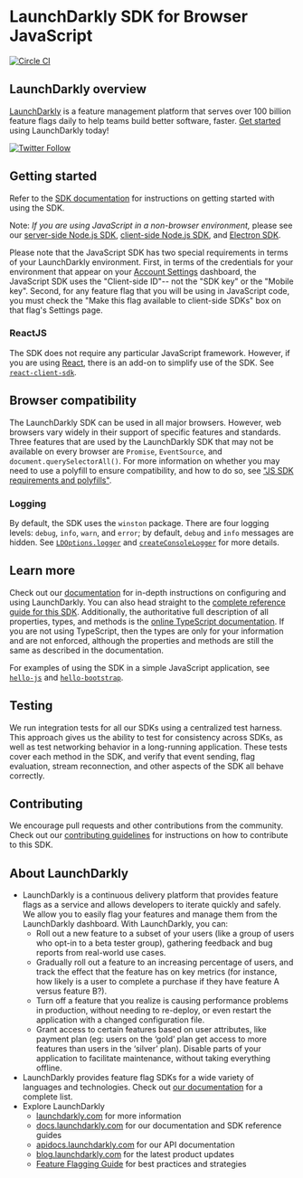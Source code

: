 # LaunchDarkly SDK for Browser JavaScript

[![Circle CI](https://circleci.com/gh/launchdarkly/js-client-sdk/tree/master.svg?style=svg)](https://circleci.com/gh/launchdarkly/js-client-sdk/tree/master)

## LaunchDarkly overview

[LaunchDarkly](https://www.launchdarkly.com) is a feature management platform that serves over 100 billion feature flags daily to help teams build better software, faster. [Get started](https://docs.launchdarkly.com/docs/getting-started) using LaunchDarkly today!

[![Twitter Follow](https://img.shields.io/twitter/follow/launchdarkly.svg?style=social&label=Follow&maxAge=2592000)](https://twitter.com/intent/follow?screen_name=launchdarkly)

## Getting started

Refer to the [SDK documentation](https://docs.launchdarkly.com/docs/js-sdk-reference#section-getting-started) for instructions on getting started with using the SDK.

Note: _If you are using JavaScript in a non-browser environment,_ please see our [server-side Node.js SDK](https://github.com/launchdarkly/node-server-sdk), [client-side Node.js SDK](https://github.com/launchdarkly/node-client-sdk), and [Electron SDK](https://github.com/launchdarkly/electron-client-sdk).

Please note that the JavaScript SDK has two special requirements in terms of your LaunchDarkly environment. First, in terms of the credentials for your environment that appear on your [Account Settings](https://app.launchdarkly.com/settings/projects) dashboard, the JavaScript SDK uses the "Client-side ID"-- not the "SDK key" or the "Mobile key". Second, for any feature flag that you will be using in JavaScript code, you must check the "Make this flag available to client-side SDKs" box on that flag's Settings page.

### ReactJS

The SDK does not require any particular JavaScript framework. However, if you are using [React](https://reactjs.org/), there is an add-on to simplify use of the SDK. See [`react-client-sdk`](https://github.com/launchdarkly/react-client-sdk).

## Browser compatibility

The LaunchDarkly SDK can be used in all major browsers. However, web browsers vary widely in their support of specific features and standards. Three features that are used by the LaunchDarkly SDK that may not be available on every browser are `Promise`, `EventSource`, and `document.querySelectorAll()`. For more information on whether you may need to use a polyfill to ensure compatibility, and how to do so, see ["JS SDK requirements and polyfills"](https://docs.launchdarkly.com/docs/js-sdk-requirements-and-polyfills).

### Logging

By default, the SDK uses the `winston` package. There are four logging levels: `debug`, `info`, `warn`, and `error`; by default, `debug` and `info` messages are hidden. See [`LDOptions.logger`](https://launchdarkly.github.io/js-client-sdk/interfaces/_launchdarkly_js_client_sdk_.ldoptions.html#logger) and [`createConsoleLogger`](https://launchdarkly.github.io/js-client-sdk/index.html#createconsolelogger) for more details.

## Learn more

Check out our [documentation](https://docs.launchdarkly.com) for in-depth instructions on configuring and using LaunchDarkly. You can also head straight to the [complete reference guide for this SDK](https://docs.launchdarkly.com/docs/js-sdk-reference). Additionally, the authoritative full description of all properties, types, and methods is the [online TypeScript documentation](https://launchdarkly.github.io/js-client-sdk/). If you are not using TypeScript, then the types are only for your information and are not enforced, although the properties and methods are still the same as described in the documentation.

For examples of using the SDK in a simple JavaScript application, see [`hello-js`](https://github.com/launchdarkly/hello-js) and [`hello-bootstrap`](https://github.com/launchdarkly/hello-bootstrap).

## Testing

We run integration tests for all our SDKs using a centralized test harness. This approach gives us the ability to test for consistency across SDKs, as well as test networking behavior in a long-running application. These tests cover each method in the SDK, and verify that event sending, flag evaluation, stream reconnection, and other aspects of the SDK all behave correctly.

## Contributing

We encourage pull requests and other contributions from the community. Check out our [contributing guidelines](CONTRIBUTING.md) for instructions on how to contribute to this SDK.

## About LaunchDarkly

* LaunchDarkly is a continuous delivery platform that provides feature flags as a service and allows developers to iterate quickly and safely. We allow you to easily flag your features and manage them from the LaunchDarkly dashboard.  With LaunchDarkly, you can:
    * Roll out a new feature to a subset of your users (like a group of users who opt-in to a beta tester group), gathering feedback and bug reports from real-world use cases.
    * Gradually roll out a feature to an increasing percentage of users, and track the effect that the feature has on key metrics (for instance, how likely is a user to complete a purchase if they have feature A versus feature B?).
    * Turn off a feature that you realize is causing performance problems in production, without needing to re-deploy, or even restart the application with a changed configuration file.
    * Grant access to certain features based on user attributes, like payment plan (eg: users on the ‘gold’ plan get access to more features than users in the ‘silver’ plan). Disable parts of your application to facilitate maintenance, without taking everything offline.
* LaunchDarkly provides feature flag SDKs for a wide variety of languages and technologies. Check out [our documentation](https://docs.launchdarkly.com/docs) for a complete list.
* Explore LaunchDarkly
    * [launchdarkly.com](https://www.launchdarkly.com/ "LaunchDarkly Main Website") for more information
    * [docs.launchdarkly.com](https://docs.launchdarkly.com/  "LaunchDarkly Documentation") for our documentation and SDK reference guides
    * [apidocs.launchdarkly.com](https://apidocs.launchdarkly.com/  "LaunchDarkly API Documentation") for our API documentation
    * [blog.launchdarkly.com](https://blog.launchdarkly.com/  "LaunchDarkly Blog Documentation") for the latest product updates
    * [Feature Flagging Guide](https://github.com/launchdarkly/featureflags/  "Feature Flagging Guide") for best practices and strategies